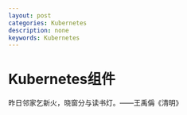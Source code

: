 ```yaml
---
layout: post
categories: Kubernetes
description: none
keywords: Kubernetes
---
```

# Kubernetes组件
昨日邻家乞新火，晓窗分与读书灯。——王禹偁《清明》    
